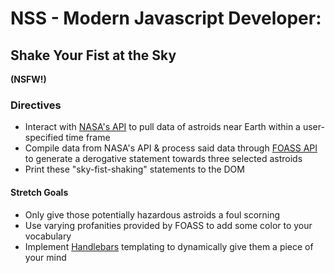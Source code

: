 # NSS - Modern Javascript Developer: 
## Shake Your Fist at the Sky
**(NSFW!)**

### Directives
+ Interact with [NASA's API](https://api.nasa.gov/api.html#NeoWS) to pull data of astroids near Earth within a user-specified time frame
+ Compile data from NASA's API & process said data through [FOASS API](http://www.foaas.com/) to generate a derogative statement towards three selected astroids
+ Print these "sky-fist-shaking" statements to the DOM

#### Stretch Goals
+ Only give those potentially hazardous astroids a foul scorning
+ Use varying profanities provided by FOASS to add some color to your vocabulary
+ Implement [Handlebars](http://handlebarsjs.com/) templating to dynamically give them a piece of your mind
